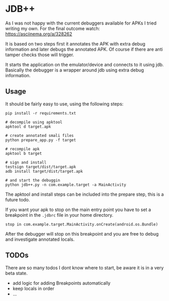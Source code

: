 # JDB++

As I was not happy with the current debuggers available for APKs I 
tried writing my own. For the final outcome watch: https://asciinema.org/a/328262

It is based on two steps first it annotates the APK with extra debug
information and later debugs the annotated APK.
Of course if there are anti tamper checks those will trigger.

It starts the application on the emulator/device and connects to it using jdb.
Basically the debugger is a wrapper around jdb using extra debug information.

## Usage

It should be fairly easy to use, using the following steps:

```
pip install -r requirements.txt

# decompile using apktool
apktool d target.apk

# create annotated smali files
python prepare_app.py -f target

# recompile apk
apktool b target

# sign and install
testsign target/dist/target.apk
adb install target/dist/target.apk

# and start the debuggin
python jdb++.py -n com.example.target -a MainActivity
```

The apktool and install steps can be included into the prepare step, 
this is a future todo. 

If you want your apk to stop on the main entry point you have to set
a breakpoint in the `.jdbrc` file in your home directory.

```
stop in com.example.target.MainActivity.onCreate(android.os.Bundle)
```

After the debugger will stop on this breakpoint and you are free to debug
and investigate annotated locals.


## TODOs
There are so many todos I dont know where to start, be aware it is
in a very beta state.

* add logic for adding Breakpoints automatically
* keep locals in order
* ...
